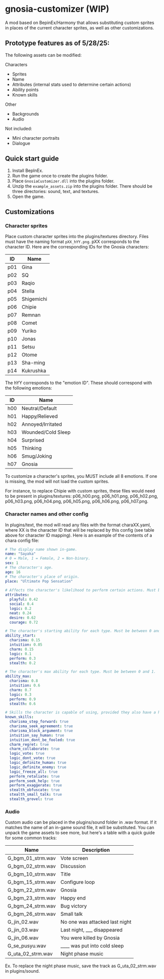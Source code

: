 # gnosia-customizer (WIP)

A mod based on BepinEx/Harmony that allows substituting custom sprites in places of the current character sprites, as well as other customizations.

## Prototype features as of 5/28/25:

The following assets can be modified: 

Characters
 * Sprites
 * Name
 * Attributes (internal stats used to determine certain actions)
 * Ability points
 * Known skills
 
Other
 * Backgrounds
 * Audio

Not included:
 * Mini character portraits
 * Dialogue

## Quick start guide

1. Install BepInEx.
2. Run the game once to create the plugins folder.
3. Place `GnosiaCustomizer.dll` into the plugins folder.
3. Unzip the `example_assets.zip` into the plugins folder. There should be three directories: sound, text, and textures.
4. Open the game.

## Customizations

### Character sprites

Place custom character sprites into the plugins/textures directory. Files must have the naming format `pXX_hYY.png`. pXX corresponds to the character ID. Here are the corresponding IDs for the Gnosia characters:

| ID | Name  |
|----|-------|
| p01  | Gina       |
| p02  | SQ         |
| p03  | Raqio      |
| p04  | Stella     |
| p05  | Shigemichi |
| p06  | Chipie     |
| p07  | Remnan     |
| p08  | Comet      |
| p09  | Yuriko     |
| p10 | Jonas      |
| p11 | Setsu      |
| p12 | Otome      |
| p13 | Sha-ming   |
| p14 | Kukrushka  |

The hYY corresponds to the "emotion ID". These should correspond with the following emotions:

| ID | Name  |
|----|-------|
| h00  | Neutral/Default |
| h01  | Happy/Relieved |
| h02  | Annoyed/Irritated |
| h03  | Wounded/Cold Sleep |
| h04  | Surprised |
| h05  | Thinking |
| h06  | Smug/Joking |
| h07  | Gnosia |

To customize a character's sprites, you MUST include all 8 emotions. If one is missing, the mod will not load the custom sprites.

For instance, to replace Chipie with custom sprites, these files would need to be present in plugins/textures: p06_h00.png, p06_h01.png, p06_h02.png, p06_h03.png, p06_h04.png, p06_h05.png, p06_h06.png, p06_h07.png.

### Character names and other config

In plugins/text, the mod will read any files with the format charaXX.yaml, where XX is the character ID that will be replaced by this config (see table above for character ID mapping). Here is an example of the contents of a chara config file:


```yaml
# The display name shown in‐game.
name: "Sayaka"
# 0 = Male, 1 = Female, 2 = Non-binary.
sex: 1
# The character's age.
age: 16
# The character's place of origin.
place: "Ultimate Pop Sensation"
 
# Affects the character's likelihood to perform certain actions. Must be between 0 and 1.
attributes:
  playful: 0.42
  social: 0.4
  logic: 0.2
  neat: 0.24
  desire: 0.62
  courage: 0.72

# The character's starting ability for each type. Must be between 0 and 1.
ability_start:
  charisma: 0.15
  intuition: 0.05
  charm: 0.15
  logic: 0.1
  perform: 0.3
  stealth: 0.2

# The character's max ability for each type. Must be between 0 and 1.
ability_max:
  charisma: 0.8
  intuition: 0.6
  charm: 0.7
  logic: 0.3
  perform: 0.9
  stealth: 0.6

# Skills the character is capable of using, provided they also have a high enough ability score.
known_skills:
  charisma_step_forward: true
  charisma_seek_agreement: true
  charisma_block_argument: true
  intuition_say_human: true
  intuition_dont_be_fooled: true
  charm_regret: true
  charm_collaborate: true
  logic_vote: true
  logic_dont_vote: true
  logic_definite_human: true
  logic_definite_enemy: true
  logic_freeze_all: true
  perform_retaliate: true
  perform_seek_help: true
  perform_exaggerate: true
  stealth_obfuscate: true
  stealth_small_talk: true
  stealth_grovel: true
```

### Audio

Custom audio can be placed in the plugins/sound folder in .wav format. If it matches the name of an in-game sound file, it will be substituted. You can unpack the game assets to see more, but here's a table with a quick guide for some common tracks:

| Name | Description  |
|----|-------|
| G_bgm_01_strm.wav  | Vote screen |
| G_bgm_02_strm.wav  | Discussion |
| G_bgm_10_strm.wav  | Title |
| G_bgm_15_strm.wav  | Configure loop |
| G_bgm_22_strm.wav  | Gnosia |
| G_bgm_23_strm.wav  | Happy end |
| G_bgm_24_strm.wav  | Bug victory |
| G_bgm_26_strm.wav  | Small talk |
| G_jin_02.wav  | No one was attacked last night |
|G_jin_03.wav| Last night, ___ disappeared |
| G_jin_06.wav |You were killed by Gnosia |
|G_se_pusyu.wav|____ was put into cold sleep|
| G_uta_02_strm.wav | Night phase music |

Ex. To replace the night phase music, save the track as G_uta_02_strm.wav in plugins/sound.